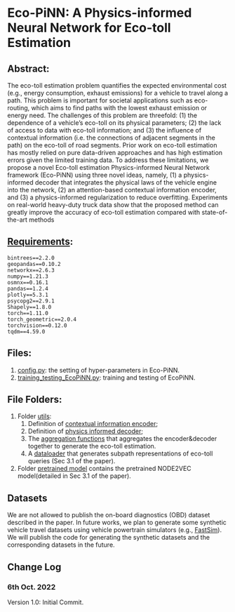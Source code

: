 # Eco-PiNN: A Physics-informed Neural Network for Eco-toll Estimation

## Abstract:

The eco-toll estimation problem quantifies the expected environmental cost (e.g., energy consumption, exhaust emissions) for a vehicle to travel along a path. This problem
is important for societal applications such as eco-routing, which aims to find paths with the lowest exhaust emission or energy need. The challenges of this problem are threefold: 
(1) the dependence of a vehicle’s eco-toll on its physical parameters; (2) the lack of access to data with eco-toll
information; and (3) the influence of contextual information (i.e. the connections of adjacent segments in the path) on the eco-toll of road segments. 
Prior work on eco-toll estimation has mostly relied on pure data-driven approaches and has high estimation errors given the limited training data. 
To address these limitations, we propose a novel Eco-toll estimation Physics-informed Neural Network framework (Eco-PiNN) using three novel ideas, namely, (1) a physics-informed decoder that integrates the physical laws of the vehicle engine into the network, (2) an attention-based contextual information encoder, and (3) a physics-informed regularization to reduce overfitting. Experiments on real-world
heavy-duty truck data show that the proposed method can greatly improve the accuracy of eco-toll estimation compared with state-of-the-art methods

## [Requirements](https://github.com/yang-mingzhou/Eco-PiNN/blob/main/requirements.txt):
```
bintrees==2.2.0
geopandas==0.10.2
networkx==2.6.3
numpy==1.21.3
osmnx==0.16.1
pandas==1.2.4
plotly==5.3.1
psycopg2==2.9.1
Shapely==1.8.0
torch==1.11.0
torch_geometric==2.0.4
torchvision==0.12.0
tqdm==4.59.0
```
## Files:
1. [config.py](https://github.com/yang-mingzhou/Eco-PiNN/blob/main/config.py): the setting of hyper-parameters in Eco-PiNN.
2. [training_testing_EcoPiNN.py](https://github.com/yang-mingzhou/Eco-PiNN/blob/main/training_testing_EcoPiNN.py): training and testing of EcoPiNN.


## File Folders:

1. Folder [utils](https://github.com/yang-mingzhou/Eco-PiNN/tree/main/utils):
   1. Definition of [contextual information encoder](https://github.com/yang-mingzhou/Eco-PiNN/blob/main/utils/ciEncoder.py);
   2. Definition of [physics informed decoder](https://github.com/yang-mingzhou/Eco-PiNN/blob/main/utils/piDecoder.py);
   3. The [aggregation functions](https://github.com/yang-mingzhou/Eco-PiNN/blob/main/utils/funcs.py) that aggregates the encoder&decoder together to generate the eco-toll estimation.
   4. A [dataloader](https://github.com/yang-mingzhou/Eco-PiNN/blob/main/utils/obdDataLoader.py) that generates subpath representations of eco-toll queries (Sec 3.1 of the paper). 
2. Folder [pretrained model](https://github.com/yang-mingzhou/Eco-PiNN/tree/main/pretained%20model) contains the pretrained NODE2VEC model(detailed in Sec 3.1 of the paper).
   
   
## Datasets
We are not allowed to publish the on-board diagnostics (OBD) dataset described in the paper. 
In future works, we plan to generate some synthetic vehicle travel datasets using vehicle powertrain simulators 
(e.g., [FastSim](https://www.nrel.gov/transportation/fastsim.html#:~:text=The%20Future%20Automotive%20Systems%20Technology,%2C%20cost%2C%20and%20battery%20life.)).
We will publish the code for generating the synthetic datasets and the corresponding datasets in the future.

Change Log
-----

### 6th Oct. 2022
Version 1.0: Initial Commit.